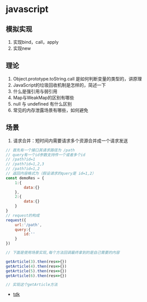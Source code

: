 # javascript

## 模拟实现
1. 实现bind，call，apply
2. 实现new

## 理论
1. Object.prototype.toString.call 是如何判断变量的类型的，讲原理
2. JavaScript的垃圾回收机制是怎样的，简述一下
3. 什么是强引用与弱引用
4. Map与WeakMap的区别有哪些
5. null 与 undefined 有什么区别
6. 常见的内存泄露场景有哪些，如何避免

## 场景
1. 请求合并：短时间内需要请求多个资源合并成一个请求发送
```js
// 首先有一个接口其请求路径为 /path
// query有一个id参数支持传一个或者多个id
// /path?id=1
// /path?id=1,2,3
// /path?id=1,2
// 返回内容格式为（假设请求的query是 id=1,2）
const demoRes = {
    1:{
        data:{}
    },
    2:{
        data:{}
    }
}
// request的构成
request({
    url:'/path',
    query:{
        id:''
    }
})

// 下面是使用场景实现,每个方法回调最终拿到的是自己需要的内容

getArticle(3).then(res=>{})
getArticle(4).then(res=>{})
getArticle(5).then(res=>{})
getArticle(6).then(res=>{})

// 实现这个getArticle方法
```

* [tdk](https://www.cnblogs.com/dark-duck/p/14287610.html)